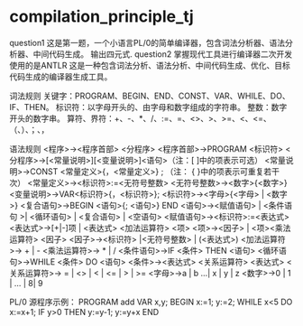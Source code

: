# compilation_principle_tj
question1
这是第一题，一个小语言PL/0的简单编译器，包含词法分析器、语法分析器、中间代码生成。
输出四元式.
question2
掌握现代工具进行编译器二次开发
使用的是ANTLR
这是一种包含词法分析、语法分析、中间代码生成、优化、目标代码生成的编译器生成工具。

词法规则
关键字：PROGRAM、BEGIN、END、CONST、VAR、WHILE、DO、IF、THEN。
标识符：以字⺟开头的、由字⺟和数字组成的字符串。
整数：数字开头的数字串。
算符、界符：+、-、*、/、:=、=、<>、>、>=、<、<=、（、）、；、，

语法规则
<程序>→<程序⾸部> <分程序>
<程序⾸部>→PROGRAM <标识符>
<分程序>→[<常量说明>][<变量说明>]<语句>（注：[ ]中的项表⽰可选）
<常量说明>→CONST <常量定义>{，<常量定义>} ; （注： { }中的项表⽰可重复若⼲次）
<常量定义>→<标识符>:=<⽆符号整数>
<⽆符号整数>→<数字>{<数字>}
<变量说明>→VAR<标识符>{，<标识符>};
<标识符>→<字⺟>{<字⺟> | <数字>}
<复合语句>→BEGIN <语句>{; <语句>} END
<语句>→<赋值语句> | <条件语句 >| <循环语句> | <复合语句> | <空语句>
<赋值语句>→<标识符>:=<表达式>
<表达式>→[+|-]项 | <表达式> <加法运算符> <项>
<项>→<因⼦> | <项><乘法运算符> <因⼦>
<因⼦>→<标识符> |<⽆符号整数> | (<表达式>)
<加法运算符>→ + | -
<乘法运算符>→ * | /
<条件语句>→IF <条件> THEN <语句>
<循环语句>→WHILE <条件> DO <语句>
<条件>→<表达式> <关系运算符> <表达式>
<关系运算符>→ = | <> | < | <= | > | >=
<字⺟>→a | b …| x | y | z
<数字>→0 | 1 | … | 8| 9

PL/0 源程序⽰例：
PROGRAM add
VAR x,y;
BEGIN
x:=1;
y:=2;
WHILE x<5 DO x:=x+1;
IF y>0 THEN y:=y-1;
y:=y+x
END